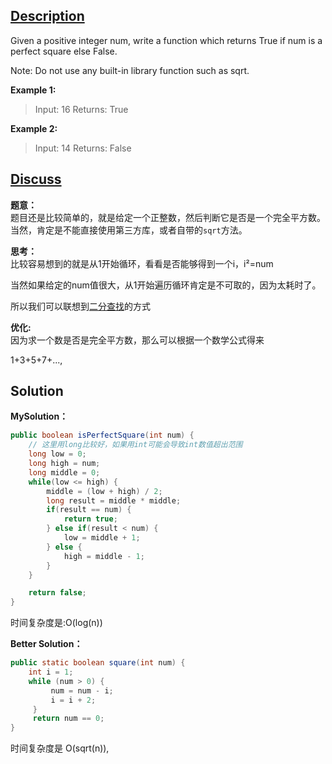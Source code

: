 ## [Description](https://leetcode.com/problems/valid-perfect-square/description/)
Given a positive integer num, write a function which returns True if num is a perfect square else False.

Note: Do not use any built-in library function such as sqrt.

**Example 1:** 
>Input: 16
Returns: True

**Example 2:**
>Input: 14
Returns: False

## [Discuss]()
**题意：**   
题目还是比较简单的，就是给定一个正整数，然后判断它是否是一个完全平方数。 
当然，肯定是不能直接使用第三方库，或者自带的`sqrt`方法。

**思考：**   
比较容易想到的就是从1开始循环，看看是否能够得到一个i，i²=num 

当然如果给定的num值很大，从1开始遍历循环肯定是不可取的，因为太耗时了。

所以我们可以联想到[二分查找](https://github.com/whyalwaysmea/LearningNotes/blob/master/Algorithm/%E4%BA%8C%E5%88%86%E6%9F%A5%E6%89%BE.md)的方式

**优化:**   
因为求一个数是否是完全平方数，那么可以根据一个数学公式得来

1+3+5+7+...,

## Solution
**MySolution：**   
```java
public boolean isPerfectSquare(int num) {
    // 这里用long比较好，如果用int可能会导致int数值超出范围
    long low = 0;
    long high = num;
    long middle = 0;
    while(low <= high) {
        middle = (low + high) / 2;
        long result = middle * middle;
        if(result == num) {
            return true;
        } else if(result < num) {
            low = middle + 1;
        } else {
            high = middle - 1;
        }
    }

    return false;
}
```
时间复杂度是:O(log(n))

**Better Solution：**  
```java
public static boolean square(int num) {
    int i = 1;
    while (num > 0) {
         num = num - i;
         i = i + 2;
     }
     return num == 0;
}
```
时间复杂度是 O(sqrt(n)),